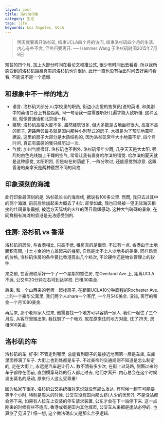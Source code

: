 ```yaml
---
layout: post
title: 洛杉矶印象
category: 生活
tags: life
keywords: Los Angeles, UCLA
---
```


> 明天就要离开洛杉矶, 结束UCLA四个月的访问, 结束洛杉矶四个月的生活. 内心有些不舍, 但终归要离开. --- Hammer Wang 于洛杉矶时间2015年7月9日

短暂的四个月, 加上大部分时间在看论文和推公式, 很少有时间出去看看. 所以我所感受到的洛杉矶距离真实的洛杉矶也许很远. 此行一直也没有抽出时间去好莱坞看看, 不能说不是一个遗憾.  

## 和想象中不一样的地方  
- 语言: 洛杉矶大部分人(学校里的职员, 街边小店里的售货员)说的英语, 和美剧中的英语口音上有些距离, 同一句话我一度需要听好几遍才能大致听懂. 这种区别, 就像普通话和北京话一样. 
- 建筑: 洛杉矶高楼大厦不多, 虽然建筑很多, 但大多数是占地面积很大, 高度不高的房子. 道路两旁最多就是国内那种小别墅式的房子. 大概是为了预防地震吧. 据说, 这里的房子大部分是木质结构的, 因为洛杉矶常年大小地震不断. 四个月时间, 真正有震感的我只经历过一次.  
- 气候: 加州气候很好. 洛杉矶也不例外. 洛杉矶常年少雨, 几乎天天是大太阳. 强烈的白色光线加上干燥的空气, 常常让我有置身哈尔滨的错觉. 哈尔滨的夏天就是这种感觉, 太阳炽烈, 但是站在树荫底下, 一阵分吹过, 还能感觉到凉意. 这跟香港的桑拿天是两种截然不同的风格. 


## 印象深刻的海滩
此行印象最深刻的是, 洛杉矶长长的海岸线, 据说有100多公里. 然而, 我只去过其中的两个海滩, 前前后后加起来大概去了4次. 即使如此, 我也已经被一望无际海天相接的壮阔景象震撼, 被远方天际线的火红的落日霞辉感动. 这种大气磅礴的景象, 在同样拥有海滩的香港是无法感受到的.  

## 住房: 洛杉矶 vs 香港  
洛杉矶的房价, 与香港相比, 只高不低, 租房真的是很贵. 不过有一点, 香港由于土地面积有限, 寸土寸金的地方盖起来的楼房, 自然是比不上人少地多的美帝. 同样昂贵的价格, 洛杉矶住房的条件要比香港高出几个档次, 不论硬件还是物业管理上的软件.  

来之前, 在香港联系好一个了一个星期的暂住房, 在Overland Ave.上, 距离UCLA不远, 公交车20分钟左右可到达学校. 日租30美金. 

后来, 和一个山西来的老师一起找房子, 在距离UCLA10分钟脚程的Rochester Ave.上的一个豪华公寓里, 我们两个人share一个客厅, 一个月540美金. 没错, 客厅的租金一个月1080美金. 

再后来, 那个老师家人过来, 他需要找一个地方可以容纳一家人. 我们一起住了三个月后, 从客厅里搬出来. 我找到了一个地方, 就在原来住的地方对面, 住了25天, 房租600美金.


## 洛杉矶的车
洛杉矶的车, 好多! 不管走到哪里, 总能看到房子的最接近地面第一层是车库, 车库里面停满了车子. 大街上也到处都是车子. 不过美帝的交通规则不知道是怎么制定的, 走在大街上, 永远是汽车避让行人. 数不清有多少次, 在街上过马路, 侧面过来的车子都停在面前, 直到横穿马路的行人都走过去, 他们才离开. 内心总会在这个时候涌出莫名的感动, 原来行人这么受尊重!

因为私家车很多, 洛杉矶公交系统相对来说就没有那么发达. 有时候一趟车可能要等半个小时, 特别是周末的时候. 公交车没有国内那么挤(人少的优势?), 不是没站都会停下来, 如果有人拉车上安装的停车请求装置, 公车才会在下一站停下来. 这一点刚来的时候有些不适应. 香港或者是国内其他城市, 公交车从来都是逢站必停的. 也算涨了见识了! 细一想, 这个做法确实又是那么合乎逻辑.   
